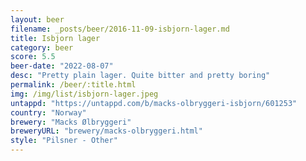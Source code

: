 ```yaml
---
layout: beer
filename: _posts/beer/2016-11-09-isbjorn-lager.md
title: Isbjorn lager
category: beer
score: 5.5
beer-date: "2022-08-07"
desc: "Pretty plain lager. Quite bitter and pretty boring"
permalink: /beer/:title.html
img: /img/list/isbjorn-lager.jpeg
untappd: "https://untappd.com/b/macks-olbryggeri-isbjorn/601253"
country: "Norway"
brewery: "Macks Ølbryggeri"
breweryURL: "brewery/macks-olbryggeri.html"
style: "Pilsner - Other"
---
```

